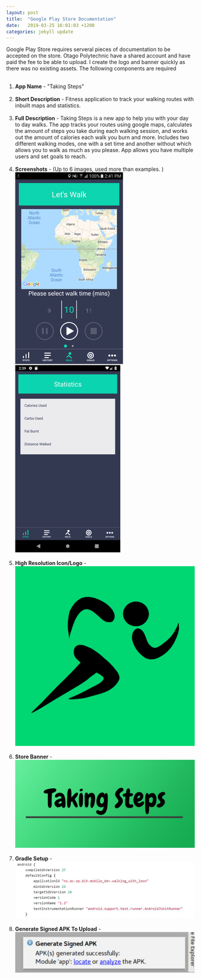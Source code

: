 ```yaml
---
layout: post
title:  "Google Play Store Documentation"
date:   2019-03-25 16:01:03 +1200
categories: jekyll update
---
```


Google Play Store requires serveral pieces of documentation to be accepted on the store. Otago Polytechnic have a shared account and have paid the fee to be able to upload. I create the logo and banner quickly as there was no existing assets. The following components are required<br><br>

1. **App Name** - "Taking Steps"
<br><br>
2. **Short Description** - Fitness application to track your walking routes with inbuilt maps and statistics.
<br><br>
3. **Full Description** - Taking Steps is a new app to help you with your day to day walks. The app tracks your routes using google maps, calculates the amount of steps you take during each walking session, and works out the amount of calories each walk you burn and more. Includes two different walking modes, one with a set time and another without which allows you to walk as much as you please. App allows you have multiple users and set goals to reach.
<br><br>
4. **Screenshots** - (Up to 6 images, used more than examples.      )
![](/assets/screenshot1.png) 
![](/assets/screenshot2.png)
<br><br>
5. **High Resolution Icon/Logo** - 
![](/assets/logo.jpg)
<br><br>
6. **Store Banner** - 
![](/assets/banner.jpg)
<br><br>
7. **Gradle Setup** - 
![](/assets/oldgradle.jpg)
<br><br>
8. **Generate Signed APK To Upload** -
![](/assets/APK.jpg)

